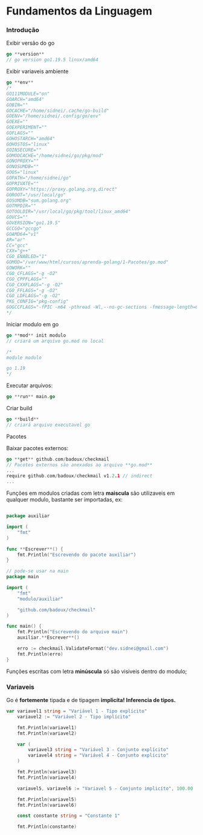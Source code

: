 # Fundamentos da Linguagem

### Introdução

Exibir versão do go

```go
go **version** 
// go version go1.19.5 linux/amd64
```

Exibir variaveis ambiente

```go
go **env**
/*
GO111MODULE="on"
GOARCH="amd64"
GOBIN=""
GOCACHE="/home/sidnei/.cache/go-build"
GOENV="/home/sidnei/.config/go/env"
GOEXE=""
GOEXPERIMENT=""
GOFLAGS=""
GOHOSTARCH="amd64"
GOHOSTOS="linux"
GOINSECURE=""
GOMODCACHE="/home/sidnei/go/pkg/mod"
GONOPROXY=""
GONOSUMDB=""
GOOS="linux"
GOPATH="/home/sidnei/go"
GOPRIVATE=""
GOPROXY="https://proxy.golang.org,direct"
GOROOT="/usr/local/go"
GOSUMDB="sum.golang.org"
GOTMPDIR=""
GOTOOLDIR="/usr/local/go/pkg/tool/linux_amd64"
GOVCS=""
GOVERSION="go1.19.5"
GCCGO="gccgo"
GOAMD64="v1"
AR="ar"
CC="gcc"
CXX="g++"
CGO_ENABLED="1"
GOMOD="/var/www/html/cursos/aprenda-golang/1-Pacotes/go.mod"
GOWORK=""
CGO_CFLAGS="-g -O2"
CGO_CPPFLAGS=""
CGO_CXXFLAGS="-g -O2"
CGO_FFLAGS="-g -O2"
CGO_LDFLAGS="-g -O2"
PKG_CONFIG="pkg-config"
GOGCCFLAGS="-fPIC -m64 -pthread -Wl,--no-gc-sections -fmessage-length=0 -fdebug-prefix-map=/tmp/go-build2834399322=/tmp/go-build -gno-record-gcc-switches"
*/
```

Iniciar modulo em go

```go
go **mod** init modulo
// criará um arquivo go.mod no local

/*
module modulo

go 1.19
*/
```

Executar arquivos:

```go
go **run** main.go
```

Criar build

```go
go **build**
// criará arquivo executavel go
```

Pacotes

Baixar pacotes externos:

```go
go **get** github.com/badoux/checkmail
// Pacotes externos são anexados ao arquivo **go.mod**
...
require github.com/badoux/checkmail v1.2.1 // indirect
...
```

Funções em modulos criadas com letra **maiscula** são utilizaveis em qualquer modulo, bastante ser importadas, ex:

```go

package auxiliar

import (
	"fmt"
)

func **Escrever**() {
	fmt.Println("Escrevendo do pacote auxiliar")
}

// pode-se usar na main
package main

import (
	"fmt"
	"modulo/auxiliar"

	"github.com/badoux/checkmail"
)

func main() {
	fmt.Println("Escrevendo do arquivo main")
	auxiliar.**Escrever**()

	erro := checkmail.ValidateFormat("dev.sidnei@gmail.com")
	fmt.Println(erro)
}
```

Funções escritas com letra **minúscula** só são visiveis dentro do modulo;

### Variaveis

Go é **fortemente** tipada e de tipagem **implicíta! Inferencia de tipos.**

```go
var variavel1 string = "Variável 1 - Tipo explícito"
	variavel2 := "Variável 2 - Tipo implícito"

	fmt.Println(variavel1)
	fmt.Println(variavel2)

	var (
		variavel3 string = "Variável 3 - Conjunto explícito"
		variavel4 string = "Variável 4 - Conjunto explícito"
	)

	fmt.Println(variavel3)
	fmt.Println(variavel4)

	variavel5, variavel6 := "Variavel 5 - Conjunto implicíto", 100.00

	fmt.Println(variavel5)
	fmt.Println(variavel6)

	const constante string = "Constante 1"

	fmt.Println(constante)
```
